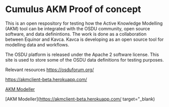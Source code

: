 # Cumulus AKM Proof of concept

This is an open respository for testing how the Active Knowledge Modelling (AKM) tool can be integrated with the OSDU community, open source software, and data definintions. The work is done as a collaboration between Equinor and Kavca. Kavca is developing as an open source tool for modelling data and workflows.

The OSDU platform is released under the Apache 2 software license. This site is used to store some of the OSDU data definitions for testing purposes. 

Relevant resources
https://osduforum.org/

https://akmclient-beta.herokuapp.com/

<a href="https://akmclient-beta.herokuapp.com/" target="_blank">AKM Modeller</a>

[AKM Modeller](https://akmclient-beta.herokuapp.com/ target="_blank)

